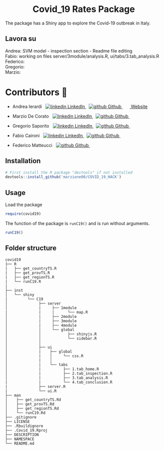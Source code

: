 <h1 align="center"> Covid_19 Rates Package </h1>

The package has a Shiny app to explore the Covid-19 outbreak in Italy.

## Lavora su
Andrea: SVM model - inspection section - Readme file editing   <br>
Fabio: working on files server/3module/analysis.R, ui/tabs/3.tab_analysis.R <br>
Federico: <br>
Gregorio: <br>
Marzio: <br>


# Contributors :busts_in_silhouette:
- Andrea Ierardi   &nbsp; <a href="https://www.linkedin.com/in/andreaierardi/" rel="nofollow noreferrer">
    <img src="https://i.stack.imgur.com/gVE0j.png" alt="linkedin"> LinkedIn
  </a>  &nbsp;
  <a href="https://github.com/Andreaierardi" rel="nofollow noreferrer"> <img src="https://i.stack.imgur.com/tskMh.png" alt="github"> Github </a> &nbsp; 
  <a href="https://ierardiandrea.com/" rel="nofollow noreferrer">  <img src="https://github.com/Andreaierardi/Master-DataScience-Notes/blob/master/img/website.svg" width=15>  Website </a>
  
- Marzio De Corato &nbsp; <a href="https://www.linkedin.com/in/marzio-de-corato-2351a44b/" rel="nofollow noreferrer">
    <img src="https://i.stack.imgur.com/gVE0j.png" alt="linkedin"> LinkedIn
  </a>  &nbsp;
  <a href="https://github.com/marzione00" rel="nofollow noreferrer"> <img src="https://i.stack.imgur.com/tskMh.png" alt="github"> Github </a> &nbsp; 
   
- Gregorio Saporito &nbsp; <a href="https://www.linkedin.com/in/greg-saporito/" rel="nofollow noreferrer">
    <img src="https://i.stack.imgur.com/gVE0j.png" alt="linkedin"> LinkedIn
  </a>  &nbsp;
  <a href="https://github.com/gregorio-saporito" rel="nofollow noreferrer"> <img src="https://i.stack.imgur.com/tskMh.png" alt="github"> Github </a> &nbsp; 

  
- Fabio Caironi &nbsp; <a href="https://www.linkedin.com/in/fabio-caironi-8361091a2/" rel="nofollow noreferrer">
    <img src="https://i.stack.imgur.com/gVE0j.png" alt="linkedin"> LinkedIn
  </a>  &nbsp;
  <a href="https://github.com/fabio130497" rel="nofollow noreferrer"> <img src="https://i.stack.imgur.com/tskMh.png" alt="github"> Github </a> &nbsp; 
 
  
- Federico Matteucci &nbsp; 
  <a href="https://github.com/De-Rham-Cohomology" rel="nofollow noreferrer"> <img src="https://i.stack.imgur.com/tskMh.png" alt="github"> Github </a> &nbsp; 


## Installation

```R
# First install the R package "devtools" if not installed
devtools::install_github('marzione00/COVID_19_HACK')
```

## Usage

Load the package

```R
require(covid19)
```

The function of the package is `runC19()` and is run without arguments.

```R
runC19()
```

## Folder structure
```
covid19 
├── R
|   ├── get_countryTS.R
|   ├── get_provTS.R
|   ├── get_regionTS.R
|   └── runC19.R
|
├── inst
│   └── shiny
|         └── C19
│              ├── server
│              |     ├── 1module
|              |     |      └── map.R
│              |     ├── 2module
│              |     ├── 3module
│              |     ├── 4module
│              │     └── global
│              │            ├── shinyjs.R
│              │            └── sidebar.R
│              │   
│              ├── ui
│              |    ├── global
│              |    │     └── css.R
│              |    │       
│              |    └── tabs
│              |          ├── 1.tab_home.R
│              |          ├── 2.tab_inspection.R
│              |          ├── 3.tab_analysis.R
|              |          └── 4.tab_conclusion.R
|              ├── server.R
|              └── ui.R
├── man
│    ├── get_countryTS.Rd
│    ├── get_provTS.Rd
│    ├── get_regionTS.Rd
│    └── runC19.Rd
├── .gitignore
├── LICENSE
├── .Rbuildignore
├── .Covid_19.Rproj
├── DESCRIPTION
├── NAMESPACE
└── README.md
```
